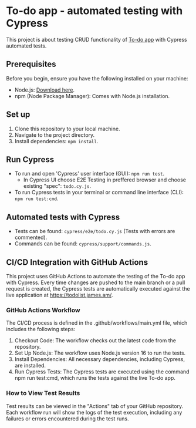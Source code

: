 # To-do app - automated testing with Cypress
 
This project is about testing CRUD functionality of <a href="https://todolist.james.am/">To-do app</a> with Cypress automated tests.

## Prerequisites

Before you begin, ensure you have the following installed on your machine:

- Node.js: [Download here](https://nodejs.org/).
- npm (Node Package Manager): Comes with Node.js installation.

## Set up 

1. Clone this repository to your local machine.
2. Navigate to the project directory.
3. Install dependencies: `npm install`.

## Run Cypress

- To run and open 'Cypress' user interface (GUI):  `npm run test`. 
  - In Cypress UI choose E2E Testing in preffered browser and choose existing "spec": `todo.cy.js`.
- To run Cypress tests in your terminal or command line interface (CLI): `npm run test:cmd`. 

## Automated tests with Cypress

- Tests can be found: `cypress/e2e/todo.cy.js` (Tests with errors are commented).
- Commands can be found: `cypress/support/commands.js`.


## CI/CD Integration with GitHub Actions

This project uses GitHub Actions to automate the testing of the To-do app with Cypress. Every time changes are pushed to the main branch or a pull request is created, the Cypress tests are automatically executed against the live application at https://todolist.james.am/.

### GitHub Actions Workflow
The CI/CD process is defined in the .github/workflows/main.yml file, which includes the following steps:

1. Checkout Code: The workflow checks out the latest code from the repository.
2. Set Up Node.js: The workflow uses Node.js version 16 to run the tests.
3. Install Dependencies: All necessary dependencies, including Cypress, are installed.
4. Run Cypress Tests: The Cypress tests are executed using the command npm run test:cmd, which runs the tests against the live To-do app.

### How to View Test Results
Test results can be viewed in the "Actions" tab of your GitHub repository. Each workflow run will show the logs of the test execution, including any failures or errors encountered during the test runs.